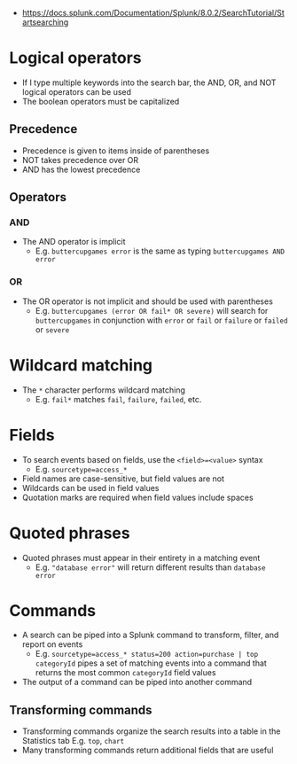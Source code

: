 - https://docs.splunk.com/Documentation/Splunk/8.0.2/SearchTutorial/Startsearching
# Logical operators
- If I type multiple keywords into the search bar, the AND, OR, and NOT logical operators can be used
- The boolean operators must be capitalized
## Precedence
- Precedence is given to items inside of parentheses
- NOT takes precedence over OR
- AND has the lowest precedence
## Operators
### AND
- The AND operator is implicit
    - E.g. `buttercupgames error` is the same as typing `buttercupgames AND error`
### OR
- The OR operator is not implicit and should be used with parentheses
    - E.g. `buttercupgames (error OR fail* OR severe)` will search for `buttercupgames` in conjunction with `error` or `fail` or `failure` or
      `failed` or `severe`
# Wildcard matching
- The `*` character performs wildcard matching
    - E.g. `fail*` matches `fail`, `failure`, `failed`, etc.
# Fields
- To search events based on fields, use the `<field>=<value>` syntax
    - E.g. `sourcetype=access_*`
- Field names are case-sensitive, but field values are not
- Wildcards can be used in field values
- Quotation marks are required when field values include spaces
# Quoted phrases
- Quoted phrases must appear in their entirety in a matching event
    - E.g. `"database error"` will return different results than `database error`
# Commands
- A search can be piped into a Splunk command to transform, filter, and report on events
    - E.g. `sourcetype=access_* status=200 action=purchase | top categoryId` pipes a set of matching events into a command that returns the most
      common `categoryId` field values
- The output of a command can be piped into another command
## Transforming commands
- Transforming commands organize the search results into a table in the Statistics tab
    E.g. `top`, `chart`
- Many transforming commands return additional fields that are useful